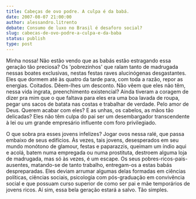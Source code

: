 ```yaml
---
title: Cabeças de ovo podre. A culpa é da babá.
date: 2007-08-07 21:00:00
author: alessandro.litrento
debate: Consumo de luxo no Brasil é desaforo social?
slug: cabecas-de-ovo-podre-a-culpa-e-da-baba
status: publish 
type: post
---
```


Minha nossa! Não estão vendo que as babás estão estragando essa geração tão preciosa? Os 'pobrezinhos' que ralam tanto de madrugada nessas boates exclusivas, nestas festas raves alucinógenas desgastantes. Eles que dormem até às quatro da tarde para, com toda a razão, repor as energias. Coitados. Dêem-lhes um desconto. Não vêem que eles não têm, nessa vida ingrata, preenchimento existencial? Ainda tiveram a coragem de dizer pra mim que o que faltava para eles era uma boa lavada de roupa, pegar uns sacos de batata nas costas e trabalhar de verdade. Pelo amor de Deus. Querem acabar com eles? E as unhas, os cabelos, as mãos tão delicadas? Eles não têm culpa do pai ser um desembargador transcendente à lei ou um grande empresário influente com foro privilegiado.  

O que sobra pra esses jovens infelizes? Jogar ovos nessa ralé, que passa embaixo de seus edifícios. Às vezes, tais jovens, desesperados em seu mundo monótono de glamour, festas e paparazzis, queimam um índio aqui e acolá, batem numa empregada ou numa prostituta, destroem alguma loja de madrugada, mas só às vezes, é um escape. Os seus pobres-ricos-pais-ausentes, matando-se de tanto trabalho, entregam-os a estas babás despreparadas. Eles deviam arrumar algumas delas formadas em ciências políticas, ciências sociais, psicologia com pós-graduação em convivência social e que possuam curso superior de como ser pai e mãe temporários de jovens ricos. Aí sim, essa bela geração estará a salvo. Tão simples.

